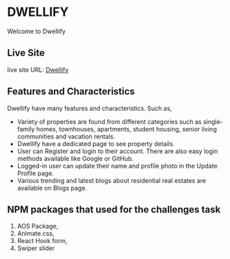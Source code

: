 # DWELLIFY

Welcome to Dwellify

## Live Site

live site URL: [Dwellify](https://dwellify-by-yamin.vercel.app/)

## Features and Characteristics

Dwellify have many features and characteristics. Such as,

- Variety of properties are found from different categories such as single-family homes, townhouses, apartments, student housing, senior living communities and vacation rentals.
- Dwellify have a dedicated page to see property details.
- User can Register and login to their account. There are also easy login methods available like Google or GitHub.
- Logged-in user can update their name and profile photo in the Update Profile page.
- Various trending and latest blogs about residential real estates are available on Blogs page.

## NPM packages that used for the challenges task

1. AOS Package,
2. Animate.css,
3. React Hook form,
4. Swiper slider
